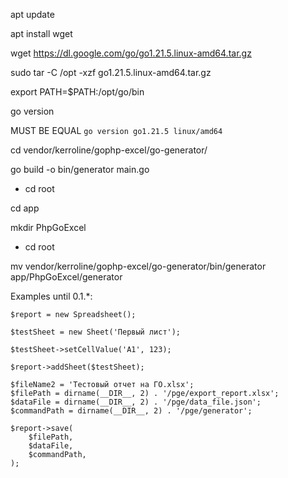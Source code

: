 apt update

apt install wget

wget https://dl.google.com/go/go1.21.5.linux-amd64.tar.gz

sudo tar -C /opt -xzf go1.21.5.linux-amd64.tar.gz

export PATH=$PATH:/opt/go/bin

go version 

MUST BE EQUAL `go version go1.21.5 linux/amd64`

cd vendor/kerroline/gophp-excel/go-generator/

go build -o bin/generator main.go

- cd root

cd app

mkdir PhpGoExcel

- cd root

mv vendor/kerroline/gophp-excel/go-generator/bin/generator app/PhpGoExcel/generator

Examples until 0.1.*: 

```
$report = new Spreadsheet();

$testSheet = new Sheet('Первый лист');

$testSheet->setCellValue('A1', 123);

$report->addSheet($testSheet);

$fileName2 = 'Тестовый отчет на ГО.xlsx';
$filePath = dirname(__DIR__, 2) . '/pge/export_report.xlsx';
$dataFile = dirname(__DIR__, 2) . '/pge/data_file.json';
$commandPath = dirname(__DIR__, 2) . '/pge/generator';

$report->save(
    $filePath,
    $dataFile,
    $commandPath,
);
```
